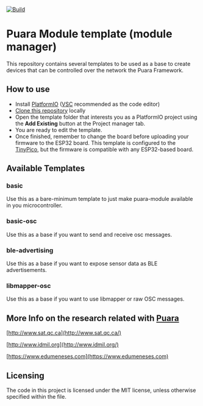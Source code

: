[![Build](https://github.com/Puara/puara-module-templates/actions/workflows/build.yml/badge.svg)](https://github.com/Puara/puara-module-templates/actions/workflows/build.yml)

# Puara Module template (module manager)

This repository contains several templates to be used as a base to create devices that can be controlled over the network the Puara Framework.

## How to use

- Install [PlatformIO](https://platformio.org/) ([VSC](https://code.visualstudio.com/) recommended as the code editor)
- [Clone this repository](https://docs.github.com/en/repositories/creating-and-managing-repositories/cloning-a-repository) locally
- Open the template folder that interests you as a PlatformIO project using the **Add Existing** button at the Project manager tab.
- You are ready to edit the template.
- Once finished, remember to change the board before uploading your firmware to the ESP32 board. This template is configured to the [TinyPico](https://www.tinypico.com/), but the firmware is compatible with any ESP32-based board.

## Available Templates

### basic

Use this as a bare-minimum template to just make puara-module available in you microcontroller.

### basic-osc

Use this as a base if you want to send and receive osc messages.

### ble-advertising

Use this as a base if you want to expose sensor data as BLE advertisements.

### libmapper-osc

Use this as a base if you want to use libmapper or raw OSC messages.

## More Info on the research related with [Puara](https://github.com/Puara)

[http://www.sat.qc.ca](http://www.sat.qc.ca/)

[http://www.idmil.org](http://www.idmil.org/)

[https://www.edumeneses.com](https://www.edumeneses.com)

## Licensing

The code in this project is licensed under the MIT license, unless otherwise specified within the file.
